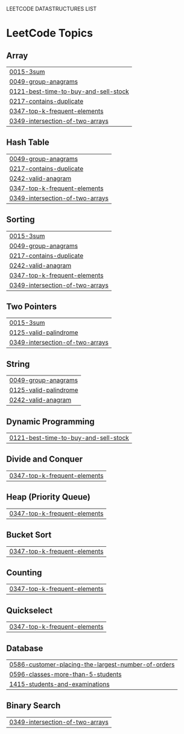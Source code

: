 LEETCODE DATASTRUCTURES LIST 

<!---LeetCode Topics Start-->
# LeetCode Topics
## Array
|  |
| ------- |
| [0015-3sum](https://github.com/nikkitha0806/Data_structures/tree/master/0015-3sum) |
| [0049-group-anagrams](https://github.com/nikkitha0806/Data_structures/tree/master/0049-group-anagrams) |
| [0121-best-time-to-buy-and-sell-stock](https://github.com/nikkitha0806/Data_structures/tree/master/0121-best-time-to-buy-and-sell-stock) |
| [0217-contains-duplicate](https://github.com/nikkitha0806/Data_structures/tree/master/0217-contains-duplicate) |
| [0347-top-k-frequent-elements](https://github.com/nikkitha0806/Data_structures/tree/master/0347-top-k-frequent-elements) |
| [0349-intersection-of-two-arrays](https://github.com/nikkitha0806/Data_structures/tree/master/0349-intersection-of-two-arrays) |
## Hash Table
|  |
| ------- |
| [0049-group-anagrams](https://github.com/nikkitha0806/Data_structures/tree/master/0049-group-anagrams) |
| [0217-contains-duplicate](https://github.com/nikkitha0806/Data_structures/tree/master/0217-contains-duplicate) |
| [0242-valid-anagram](https://github.com/nikkitha0806/Data_structures/tree/master/0242-valid-anagram) |
| [0347-top-k-frequent-elements](https://github.com/nikkitha0806/Data_structures/tree/master/0347-top-k-frequent-elements) |
| [0349-intersection-of-two-arrays](https://github.com/nikkitha0806/Data_structures/tree/master/0349-intersection-of-two-arrays) |
## Sorting
|  |
| ------- |
| [0015-3sum](https://github.com/nikkitha0806/Data_structures/tree/master/0015-3sum) |
| [0049-group-anagrams](https://github.com/nikkitha0806/Data_structures/tree/master/0049-group-anagrams) |
| [0217-contains-duplicate](https://github.com/nikkitha0806/Data_structures/tree/master/0217-contains-duplicate) |
| [0242-valid-anagram](https://github.com/nikkitha0806/Data_structures/tree/master/0242-valid-anagram) |
| [0347-top-k-frequent-elements](https://github.com/nikkitha0806/Data_structures/tree/master/0347-top-k-frequent-elements) |
| [0349-intersection-of-two-arrays](https://github.com/nikkitha0806/Data_structures/tree/master/0349-intersection-of-two-arrays) |
## Two Pointers
|  |
| ------- |
| [0015-3sum](https://github.com/nikkitha0806/Data_structures/tree/master/0015-3sum) |
| [0125-valid-palindrome](https://github.com/nikkitha0806/Data_structures/tree/master/0125-valid-palindrome) |
| [0349-intersection-of-two-arrays](https://github.com/nikkitha0806/Data_structures/tree/master/0349-intersection-of-two-arrays) |
## String
|  |
| ------- |
| [0049-group-anagrams](https://github.com/nikkitha0806/Data_structures/tree/master/0049-group-anagrams) |
| [0125-valid-palindrome](https://github.com/nikkitha0806/Data_structures/tree/master/0125-valid-palindrome) |
| [0242-valid-anagram](https://github.com/nikkitha0806/Data_structures/tree/master/0242-valid-anagram) |
## Dynamic Programming
|  |
| ------- |
| [0121-best-time-to-buy-and-sell-stock](https://github.com/nikkitha0806/Data_structures/tree/master/0121-best-time-to-buy-and-sell-stock) |
## Divide and Conquer
|  |
| ------- |
| [0347-top-k-frequent-elements](https://github.com/nikkitha0806/Data_structures/tree/master/0347-top-k-frequent-elements) |
## Heap (Priority Queue)
|  |
| ------- |
| [0347-top-k-frequent-elements](https://github.com/nikkitha0806/Data_structures/tree/master/0347-top-k-frequent-elements) |
## Bucket Sort
|  |
| ------- |
| [0347-top-k-frequent-elements](https://github.com/nikkitha0806/Data_structures/tree/master/0347-top-k-frequent-elements) |
## Counting
|  |
| ------- |
| [0347-top-k-frequent-elements](https://github.com/nikkitha0806/Data_structures/tree/master/0347-top-k-frequent-elements) |
## Quickselect
|  |
| ------- |
| [0347-top-k-frequent-elements](https://github.com/nikkitha0806/Data_structures/tree/master/0347-top-k-frequent-elements) |
## Database
|  |
| ------- |
| [0586-customer-placing-the-largest-number-of-orders](https://github.com/nikkitha0806/Data_structures/tree/master/0586-customer-placing-the-largest-number-of-orders) |
| [0596-classes-more-than-5-students](https://github.com/nikkitha0806/Data_structures/tree/master/0596-classes-more-than-5-students) |
| [1415-students-and-examinations](https://github.com/nikkitha0806/Data_structures/tree/master/1415-students-and-examinations) |
## Binary Search
|  |
| ------- |
| [0349-intersection-of-two-arrays](https://github.com/nikkitha0806/Data_structures/tree/master/0349-intersection-of-two-arrays) |
<!---LeetCode Topics End-->